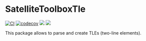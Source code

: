 # SatelliteToolboxTle

[![CI](https://github.com/JuliaSpace/SatelliteToolboxTle.jl/actions/workflows/ci.yml/badge.svg)](https://github.com/JuliaSpace/SatelliteToolboxTle.jl/actions/workflows/ci.yml)
[![codecov](https://codecov.io/gh/JuliaSpace/SatelliteToolboxTle.jl/branch/main/graph/badge.svg?token=SPIKBIN3ES)](https://codecov.io/gh/JuliaSpace/SatelliteToolboxTle.jl)
[![](https://img.shields.io/badge/docs-stable-blue.svg)][docs-stable-url]
[![](https://img.shields.io/badge/docs-dev-blue.svg)][docs-dev-url]

This package allows to parse and create TLEs (two-line elements).

[docs-dev-url]: https://juliaspace.github.io/SatelliteToolboxTle.jl/dev
[docs-stable-url]: https://juliaspace.github.io/SatelliteToolboxTle.jl/stable
